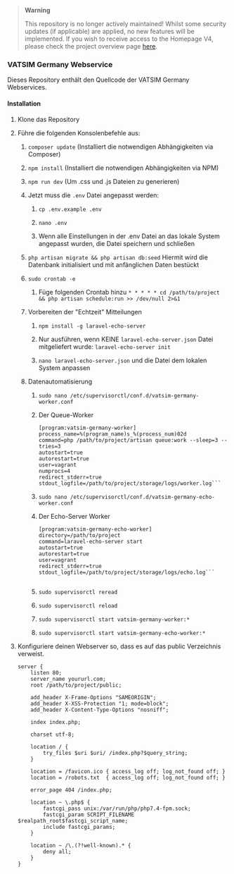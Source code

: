> **Warning** 
> 
> This repository is no longer actively maintained! Whilst some security updates (if applicable) are applied, no new features will be implemented. If you wish to receive access to the Homepage V4, please check the project overview page [here](https://github.com/vatger/project-overview).

### VATSIM Germany Webservice
Dieses Repository enthält den Quellcode der VATSIM Germany Webservices.


#### Installation

1. Klone das Repository
2. Führe die folgenden Konsolenbefehle aus:

    1. `composer update` (Installiert die notwendigen Abhängigkeiten via Composer)

    2. `npm install` (Installiert die notwendigen Abhängigkeiten via NPM)

    3. `npm run dev` (Um .css und .js Dateien zu generieren)

    4. Jetzt muss die `.env` Datei angepasst werden:

        1. `cp .env.example .env`

        2. `nano .env`
    
        3. Wenn alle Einstellungen in der .env Datei an das lokale System angepasst wurden, die Datei speichern und schließen

    5. `php artisan migrate && php artisan db:seed`
        Hiermit wird die Datenbank initialisiert und mit anfänglichen Daten bestückt
    6. `sudo crontab -e`

        1. Füge folgenden Crontab hinzu `* * * * * cd /path/to/project && php artisan schedule:run >> /dev/null 2>&1`

    7. Vorbereiten der "Echtzeit" Mitteilungen

        1. `npm install -g laravel-echo-server`
    
        2. Nur ausführen, wenn KEINE `laravel-echo-server.json` Datei mitgeliefert wurde: `laravel-echo-server init`
    
        3. `nano laravel-echo-server.json` und die Datei dem lokalen System anpassen
    
    8. Datenautomatisierung
    
        1. `sudo nano /etc/supervisorctl/conf.d/vatsim-germany-worker.conf`
    
        2. Der Queue-Worker
            ```lang-bash
            [program:vatsim-germany-worker]
            process_name=%(program_name)s_%(process_num)02d
            command=php /path/to/project/artisan queue:work --sleep=3 --tries=3
            autostart=true
            autorestart=true
            user=vagrant
            numprocs=4
            redirect_stderr=true
            stdout_logfile=/path/to/project/storage/logs/worker.log```
    
        3. `sudo nano /etc/supervisorctl/conf.d/vatsim-germany-echo-worker.conf`
    
        4. Der Echo-Server Worker

            ```lang-bash
            [program:vatsim-germany-echo-worker]
            directory=/path/to/project
            command=laravel-echo-server start
            autostart=true
            autorestart=true
            user=vagrant
            redirect_stderr=true
            stdout_logfile=/path/to/project/storage/logs/echo.log```

    
        5. `sudo supervisorctl reread`
    
        6. `sudo supervisorctl reload`
    
        7. `sudo supervisorctl start vatsim-germany-worker:*`
    
        8. `sudo supervisorctl start vatsim-germany-echo-worker:*`

3. Konfiguriere deinen Webserver so, dass es auf das public Verzeichnis verweist.
    ```lang-bash
    server {
        listen 80;
        server_name yoururl.com;
        root /path/to/project/public;

        add_header X-Frame-Options "SAMEORIGIN";
        add_header X-XSS-Protection "1; mode=block";
        add_header X-Content-Type-Options "nosniff";

        index index.php;

        charset utf-8;

        location / {
            try_files $uri $uri/ /index.php?$query_string;
        }

        location = /favicon.ico { access_log off; log_not_found off; }
        location = /robots.txt  { access_log off; log_not_found off; }

        error_page 404 /index.php;

        location ~ \.php$ {
            fastcgi_pass unix:/var/run/php/php7.4-fpm.sock;
            fastcgi_param SCRIPT_FILENAME $realpath_root$fastcgi_script_name;
            include fastcgi_params;
        }

        location ~ /\.(?!well-known).* {
            deny all;
        }
    }
    ```
